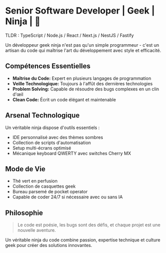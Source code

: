 # Senior Software Developer | Geek | Ninja | 🚀

TLDR : TypeScript / Node.js / React / Next.js / NestJS / Fastify

Un développeur geek ninja n'est pas qu'un simple programmeur - c'est un artisan du code qui maîtrise l'art du développement avec style et efficacité.

## Compétences Essentielles

- **Maîtrise du Code:** Expert en plusieurs langages de programmation
- **Veille Technologique:** Toujours à l'affût des dernières technologies
- **Problem Solving:** Capable de résoudre des bugs complexes en un clin d'œil
- **Clean Code:** Écrit un code élégant et maintenable

## Arsenal Technologique

Un véritable ninja dispose d'outils essentiels :

- IDE personnalisé avec des thèmes sombres
- Collection de scripts d'automatisation
- Setup multi-écrans optimisé
- Mécanique keyboard QWERTY avec switches Cherry MX

## Mode de Vie

- Thé vert en perfusion
- Collection de casquettes geek
- Bureau parsemé de pocket operator
- Capable de coder 24/7 si nécessaire avec ou sans IA

## Philosophie

> Le code est poésie, les bugs sont des défis, et chaque projet est une nouvelle aventure.
> 

Un véritable ninja du code combine passion, expertise technique et culture geek pour créer des solutions innovantes.
